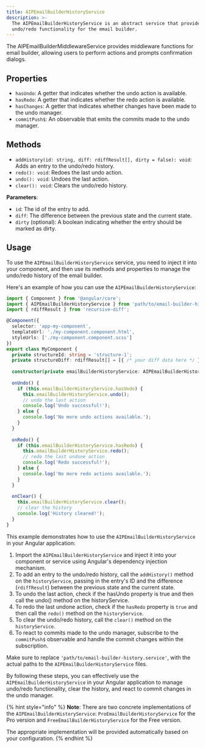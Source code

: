 ```yaml
---
title: AIPEmailBuilderHistoryService
description: >-
  The AIPEmailBuilderHistoryService is an abstract service that provides an
  undo/redo functionality for the email builder.
---
```


The AIPEmailBuilderMiddlewareService provides middleware functions for email builder, allowing users to perform actions and prompts confirmation dialogs.

## Properties

* `hasUndo`: A getter that indicates whether the undo action is available.
* `hasRedo`: A getter that indicates whether the redo action is available.
* `hasChanges`: A getter that indicates whether changes have been made to the undo manager.
* `commitPush$`: An observable that emits the commits made to the undo manager.

## Methods

* `addHistory(id: string, diff: rdiffResult[], dirty = false): void`: Adds an entry to the undo/redo history.
* `redo(): void`: Redoes the last undo action.
* `undo(): void`: Undoes the last action.
* `clear(): void`: Clears the undo/redo history.

**Parameters**:

* `id`: The id of the entry to add.
* `diff`: The difference between the previous state and the current state.
* `dirty` (optional): A boolean indicating whether the entry should be marked as dirty.

## Usage

To use the `AIPEmailBuilderHistoryService` service, you need to inject it into your component, and then use its methods and properties to manage the undo/redo history of the email builder.

Here's an example of how you can use the `AIPEmailBuilderHistoryService`:

```typescript
import { Component } from '@angular/core';
import { AIPEmailBuilderHistoryService } from 'path/to/email-builder-history.service';
import { rdiffResult } from 'recursive-diff';

@Component({
  selector: 'app-my-component',
  templateUrl: './my-component.component.html',
  styleUrls: ['./my-component.component.scss']
})
export class MyComponent {
  private structureId: string = 'structure-1';
  private structureDiff: rdiffResult[] = [{ /* your diff data here */ }];
​
  constructor(private emailBuilderHistoryService: AIPEmailBuilderHistoryService) {}
​
  onUndo() {
    if (this.emailBuilderHistoryService.hasUndo) {
      this.emailBuilderHistoryService.undo();
      // undo the last action
      console.log('Undo successful!');
    } else {
      console.log('No more undo actions available.');
    }
  }
​
  onRedo() {
    if (this.emailBuilderHistoryService.hasRedo) {
      this.emailBuilderHistoryService.redo();
      // redo the last undone action
      console.log('Redo successful!');
    } else {
      console.log('No more redo actions available.');
    }
  }
​
  onClear() {
    this.emailBuilderHistoryService.clear();
    // clear the history
    console.log('History cleared!');
  }
}
```

This example demonstrates how to use the `AIPEmailBuilderHistoryService` in your Angular application:

1. Import the `AIPEmailBuilderHistoryService` and inject it into your component or service using Angular's dependency injection mechanism.
2. To add an entry to the undo/redo history, call the `addHistory()` method on the `historyService`, passing in the entry's ID and the difference (`rdiffResult`) between the previous state and the current state.
3. To undo the last action, check if the hasUndo property is true and then call the undo() method on the historyService.
4. To redo the last undone action, check if the `hasRedo` property is `true` and then call the `redo()` method on the `historyService`.
5. To clear the undo/redo history, call the `clear()` method on the `historyService`.
6. To react to commits made to the undo manager, subscribe to the `commitPush$` observable and handle the commit changes within the subscription.

Make sure to replace `'path/to/email-builder-history.service'`, with the actual paths to the `AIPEmailBuilderHistoryService` files.

By following these steps, you can effectively use the `AIPEmailBuilderHistoryService` in your Angular application to manage undo/redo functionality, clear the history, and react to commit changes in the undo manager.

{% hint style="info" %}
**Note**: There are two concrete implementations of the `AIPEmailBuilderHistoryService`: `ProEmailBuilderHistoryService` for the Pro version and `FreeEmailBuilderHistoryService` for the Free version.&#x20;

The appropriate implementation will be provided automatically based on your configuration.
{% endhint %}
